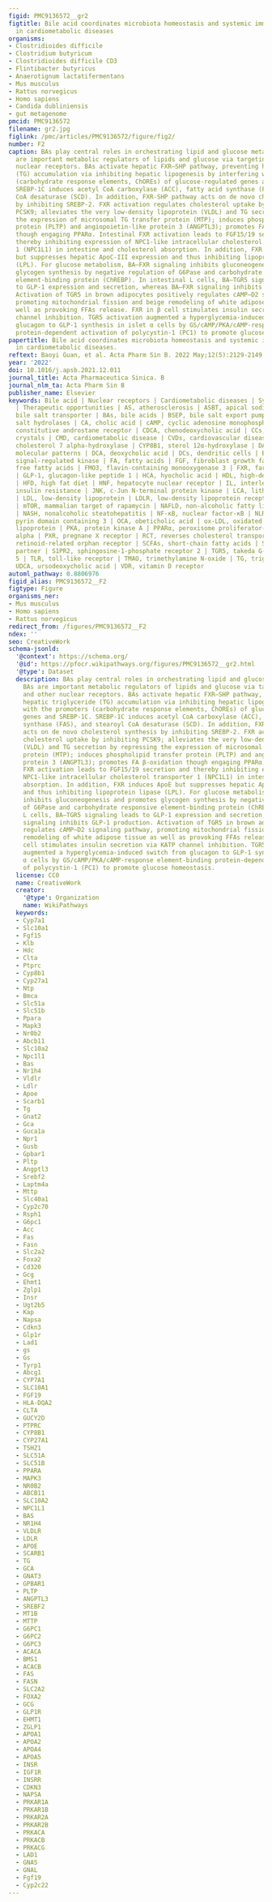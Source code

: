 ```yaml
---
figid: PMC9136572__gr2
figtitle: Bile acid coordinates microbiota homeostasis and systemic immunometabolism
  in cardiometabolic diseases
organisms:
- Clostridioides difficile
- Clostridium butyricum
- Clostridioides difficile CD3
- Flintibacter butyricus
- Anaerotignum lactatifermentans
- Mus musculus
- Rattus norvegicus
- Homo sapiens
- Candida dubliniensis
- gut metagenome
pmcid: PMC9136572
filename: gr2.jpg
figlink: /pmc/articles/PMC9136572/figure/fig2/
number: F2
caption: BAs play central roles in orchestrating lipid and glucose metabolism. BAs
  are important metabolic regulators of lipids and glucose via targeting FXR and other
  nuclear receptors. BAs activate hepatic FXR–SHP pathway, preventing hepatic triglyceride
  (TG) accumulation via inhibiting hepatic lipogenesis by interfering with the promoters
  (carbohydrate response elements, ChOREs) of glucose-regulated genes and SREBP-1C.
  SREBP-1C induces acetyl CoA carboxylase (ACC), fatty acid synthase (FAS), and stearoyl
  CoA desaturase (SCD). In addition, FXR-SHP pathway acts on de novo cholesterol synthesis
  by inhibiting SREBP-2. FXR activation regulates cholesterol uptake by inhibiting
  PCSK9; alleviates the very low-density lipoprotein (VLDL) and TG secretion by repressing
  the expression of microsomal TG transfer protein (MTP); induces phospholipid transfer
  protein (PLTP) and angiopoietin-like protein 3 (ANGPTL3); promotes FA β-oxidation
  though engaging PPARα. Intestinal FXR activation leads to FGF15/19 secretion and
  thereby inhibiting expression of NPC1-like intracellular cholesterol transporter
  1 (NPC1L1) in intestine and cholesterol absorption. In addition, FXR induces ApoE
  but suppresses hepatic ApoC-III expression and thus inhibiting lipoprotein lipase
  (LPL). For glucose metabolism, BA–FXR signaling inhibits gluconeogenesis and promotes
  glycogen synthesis by negative regulation of G6Pase and carbohydrate responsive
  element-binding protein (ChREBP). In intestinal L cells, BA–TGR5 signaling leads
  to GLP-1 expression and secretion, whereas BA–FXR signaling inhibits GLP-1 production.
  Activation of TGR5 in brown adipocytes positively regulates cAMP–D2 signaling pathway,
  promoting mitochondrial fission and beige remodeling of white adipose tissue as
  well as provoking FFAs release. FXR in β cell stimulates insulin secretion via KATP
  channel inhibition. TGR5 activation augmented a hyperglycemia-induced switch from
  glucagon to GLP-1 synthesis in islet α cells by GS/cAMP/PKA/cAMP-response element-binding
  protein-dependent activation of polycystin-1 (PC1) to promote glucose homeostasis.
papertitle: Bile acid coordinates microbiota homeostasis and systemic immunometabolism
  in cardiometabolic diseases.
reftext: Baoyi Guan, et al. Acta Pharm Sin B. 2022 May;12(5):2129-2149.
year: '2022'
doi: 10.1016/j.apsb.2021.12.011
journal_title: Acta Pharmaceutica Sinica. B
journal_nlm_ta: Acta Pharm Sin B
publisher_name: Elsevier
keywords: Bile acid | Nuclear receptors | Cardiometabolic diseases | Systemic immunometabolism
  | Therapeutic opportunities | AS, atherosclerosis | ASBT, apical sodium-dependent
  bile salt transporter | BAs, bile acids | BSEP, bile salt export pump | BSH, bile
  salt hydrolases | CA, cholic acid | cAMP, cyclic adenosine monophosphate | CAR,
  constitutive androstane receptor | CDCA, chenodeoxycholic acid | CCs, cholesterol
  crystals | CMD, cardiometabolic disease | CVDs, cardiovascular diseases | CYP7A1,
  cholesterol 7 alpha-hydroxylase | CYP8B1, sterol 12α-hydroxylase | DAMPs, danger-associated
  molecular patterns | DCA, deoxycholic acid | DCs, dendritic cells | ERK, extracellular
  signal-regulated kinase | FA, fatty acids | FGF, fibroblast growth factor | FFAs,
  free fatty acids | FMO3, flavin-containing monooxygenase 3 | FXR, farnesoid X receptor
  | GLP-1, glucagon-like peptide 1 | HCA, hyocholic acid | HDL, high-density lipoprotein
  | HFD, high fat diet | HNF, hepatocyte nuclear receptor | IL, interleukin | IR,
  insulin resistance | JNK, c-Jun N-terminal protein kinase | LCA, lithocholic acid
  | LDL, low-density lipoprotein | LDLR, low-density lipoprotein receptor | LPS, lipopolysaccharide
  | mTOR, mammalian target of rapamycin | NAFLD, non-alcoholic fatty liver disease
  | NASH, nonalcoholic steatohepatitis | NF-κB, nuclear factor-κB | NLRP3, NLR family
  pyrin domain containing 3 | OCA, obeticholic acid | ox-LDL, oxidated low-density
  lipoprotein | PKA, protein kinase A | PPARα, peroxisome proliferator-activated receptor
  alpha | PXR, pregnane X receptor | RCT, reverses cholesterol transportation | ROR,
  retinoid-related orphan receptor | SCFAs, short-chain fatty acids | SHP, small heterodimer
  partner | S1PR2, sphingosine-1-phosphate receptor 2 | TGR5, takeda G-protein receptor
  5 | TLR, toll-like receptor | TMAO, trimethylamine N-oxide | TG, triglyceride |
  UDCA, ursodeoxycholic acid | VDR, vitamin D receptor
automl_pathway: 0.8806976
figid_alias: PMC9136572__F2
figtype: Figure
organisms_ner:
- Mus musculus
- Homo sapiens
- Rattus norvegicus
redirect_from: /figures/PMC9136572__F2
ndex: ''
seo: CreativeWork
schema-jsonld:
  '@context': https://schema.org/
  '@id': https://pfocr.wikipathways.org/figures/PMC9136572__gr2.html
  '@type': Dataset
  description: BAs play central roles in orchestrating lipid and glucose metabolism.
    BAs are important metabolic regulators of lipids and glucose via targeting FXR
    and other nuclear receptors. BAs activate hepatic FXR–SHP pathway, preventing
    hepatic triglyceride (TG) accumulation via inhibiting hepatic lipogenesis by interfering
    with the promoters (carbohydrate response elements, ChOREs) of glucose-regulated
    genes and SREBP-1C. SREBP-1C induces acetyl CoA carboxylase (ACC), fatty acid
    synthase (FAS), and stearoyl CoA desaturase (SCD). In addition, FXR-SHP pathway
    acts on de novo cholesterol synthesis by inhibiting SREBP-2. FXR activation regulates
    cholesterol uptake by inhibiting PCSK9; alleviates the very low-density lipoprotein
    (VLDL) and TG secretion by repressing the expression of microsomal TG transfer
    protein (MTP); induces phospholipid transfer protein (PLTP) and angiopoietin-like
    protein 3 (ANGPTL3); promotes FA β-oxidation though engaging PPARα. Intestinal
    FXR activation leads to FGF15/19 secretion and thereby inhibiting expression of
    NPC1-like intracellular cholesterol transporter 1 (NPC1L1) in intestine and cholesterol
    absorption. In addition, FXR induces ApoE but suppresses hepatic ApoC-III expression
    and thus inhibiting lipoprotein lipase (LPL). For glucose metabolism, BA–FXR signaling
    inhibits gluconeogenesis and promotes glycogen synthesis by negative regulation
    of G6Pase and carbohydrate responsive element-binding protein (ChREBP). In intestinal
    L cells, BA–TGR5 signaling leads to GLP-1 expression and secretion, whereas BA–FXR
    signaling inhibits GLP-1 production. Activation of TGR5 in brown adipocytes positively
    regulates cAMP–D2 signaling pathway, promoting mitochondrial fission and beige
    remodeling of white adipose tissue as well as provoking FFAs release. FXR in β
    cell stimulates insulin secretion via KATP channel inhibition. TGR5 activation
    augmented a hyperglycemia-induced switch from glucagon to GLP-1 synthesis in islet
    α cells by GS/cAMP/PKA/cAMP-response element-binding protein-dependent activation
    of polycystin-1 (PC1) to promote glucose homeostasis.
  license: CC0
  name: CreativeWork
  creator:
    '@type': Organization
    name: WikiPathways
  keywords:
  - Cyp7a1
  - Slc10a1
  - Fgf15
  - Klb
  - Hdc
  - Clta
  - Ptprc
  - Cyp8b1
  - Cyp27a1
  - Ntp
  - Bmca
  - Slc51a
  - Slc51b
  - Ppara
  - Mapk3
  - Nr0b2
  - Abcb11
  - Slc10a2
  - Npc1l1
  - Bas
  - Nr1h4
  - Vldlr
  - Ldlr
  - Apoe
  - Scarb1
  - Tg
  - Gnat2
  - Gca
  - Guca1a
  - Npr1
  - Gusb
  - Gpbar1
  - Pltp
  - Angptl3
  - Srebf2
  - Laptm4a
  - Mttp
  - Slc40a1
  - Cyp2c70
  - Rsph1
  - G6pc1
  - Acc
  - Fas
  - Fasn
  - Slc2a2
  - Foxa2
  - Cd320
  - Gcg
  - Ehmt1
  - Zglp1
  - Insr
  - Ugt2b5
  - Kap
  - Napsa
  - Cdkn3
  - Glp1r
  - Lad1
  - gs
  - Gs
  - Tyrp1
  - Abcg1
  - CYP7A1
  - SLC10A1
  - FGF19
  - HLA-DQA2
  - CLTA
  - GUCY2D
  - PTPRC
  - CYP8B1
  - CYP27A1
  - TSHZ1
  - SLC51A
  - SLC51B
  - PPARA
  - MAPK3
  - NR0B2
  - ABCB11
  - SLC10A2
  - NPC1L1
  - BAS
  - NR1H4
  - VLDLR
  - LDLR
  - APOE
  - SCARB1
  - TG
  - GCA
  - GNAT3
  - GPBAR1
  - PLTP
  - ANGPTL3
  - SREBF2
  - MT1B
  - MTTP
  - G6PC1
  - G6PC2
  - G6PC3
  - ACACA
  - BMS1
  - ACACB
  - FAS
  - FASN
  - SLC2A2
  - FOXA2
  - GCG
  - GLP1R
  - EHMT1
  - ZGLP1
  - APOA1
  - APOA2
  - APOA4
  - APOA5
  - INSR
  - IGF1R
  - INSRR
  - CDKN3
  - NAPSA
  - PRKAR1A
  - PRKAR1B
  - PRKAR2A
  - PRKAR2B
  - PRKACA
  - PRKACB
  - PRKACG
  - LAD1
  - GNAS
  - GNAL
  - Fgf19
  - Cyp2c22
---
```

